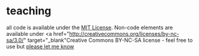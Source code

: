 teaching
========

all code is available under the <a href="http://opensource.org/licenses/MIT" target="_blank">MIT License</a>. Non-code elements are available under <a href="http://creativecommons.org/licenses/by-nc-sa/3.0/" target="_blank"Creative Commons BY-NC-SA license</a> - feel free to use but <a href="http://ccastellanos.com" target="_blank">please let me know
